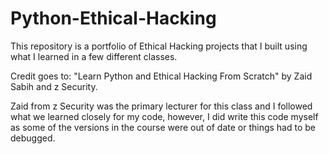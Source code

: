 # Python-Ethical-Hacking
This repository is a portfolio of Ethical Hacking projects that I built using what I learned in a few different classes.

Credit goes to: "Learn Python and Ethical Hacking From Scratch" by Zaid Sabih and z Security.

Zaid from z Security was the primary lecturer for this class and I followed what we learned closely for my code, however, I did write this code myself as some of the versions in the course were out of date or things had to be debugged.
